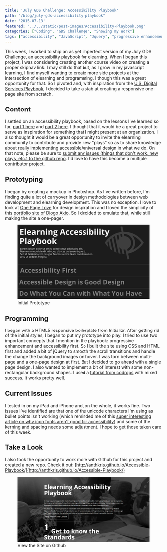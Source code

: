 ```yaml
---
title: 'July GDS Challenge: Accessibility Playbook'
path: "/blog/july-gds-accessibility-playbook"
date: '2015-07-13'
featured: "../../static/post-images/Accessibility-Playbook.png"
categories: ["Coding", "GDS Challenge", "Showing my Work"]
tags: ["accessibility", "JavaScript", "Jquery", "progressive enhancement"]
---
```


This week, I worked to ship an as yet imperfect version of my July GDS Challenge, an accessibility playbook for elearning. When I began this project, I was considering creating another course video on creating a proper skipnav link. I may still do that but, as I grow in my javascript learning, I find myself wanting to create more side projects at the intersection of elearning and programming. I though this was a great opportunity for that. So I pivoted and, with inspiration from the [U.S. Digital Services Playbook](https://playbook.cio.gov/#introduction), I decided to take a stab at creating a responsive one-page site from scratch.

## Content

I settled on an accessibility playbook, based on the lessons I've learned so far, [part 1 here](/blog/accessible-elearning-lessons-learned-part-1/) and [part 2 here](/blog/accessible-elearning-part-2/). I thought that it would be a great project to serve as inspiration for something that I might present at an organization. I also thought it would be a great opportunity to invite the elearning community to contribute and provide new "plays" so as to share knowledge about really implementing accessible/universal design in what we do. On that note, please be sure to [submit any issues (things that don't work, new plays, etc.) to the github repo](https://github.com/anthkris/Accessible-Playbook). I'd love to have this become a multiple contributor project.

## Prototyping

I began by creating a mockup in Photoshop. As I've written before, I'm finding quite a lot of carryover in design methodologies between web development and elearning development. This was no exception. I love to look at [One Page Love](https://onepagelove.com/) for design inspiration and I loved the simplicity of this [portfolio site of Diogo Akio](http://diogoakio.com.br/index.html). So I decided to emulate that, while still making the site a one-pager.

<figure>
  <img src="../../static/post-images/Accessibility-Playbook-Desktop.png" alt="accessibility playbook" />
  <figcaption>Initial Prototype</figcaption>
</figure>

## Programming

I began with a HTML5 responsive boilerplate from Initializr. After getting rid of the initial styles, I began to put my prototype into play. I tried to use two important concepts that I mention in the playbook: progressive enhancement and accessibility first. So I built the site using CSS and HTML first and added a bit of jQuery to smooth the scroll transitions and handle the change the background images on hover. I was torn between multi-page and a one-page design at first. But I decided to go ahead with a single page design. I also wanted to implement a bit of interest with some non-rectangular background shapes. I used a [tutorial from codrops](http://tympanus.net/codrops/2011/12/21/slopy-elements-with-css3/) with mixed success. It works pretty well.

## Current Issues

I tested in on my iPad and iPhone and, on the whole, it works fine. Two issues I've identified are that one of the unicode characters I'm using as bullet points isn't working (which reminded me of this [super interesting article on why icon fonts aren't good for accessibility](http://alistapart.com/blog/post/on-our-radar-four-and-a-horse-stars)) and some of the kerning and spacing needs some adjustment. I hope to get those taken care of this week.

## Take a Look

I also took the opportunity to work more with Github for this project and created a new repo. Check it out: [http://anthkris.github.io/Accessible-Playbook/](http://anthkris.github.io/Accessible-Playbook/)

<figure>
  <a href="http://anthkris.github.io/Accessible-Playbook/" target="blank">
    <img src="../../static/post-images/accessiblity-playbooksite.png" alt="elearning accessibility playbook" />
  </a>
  <figcaption>View the Site on Github</figcaption>
</figure>
